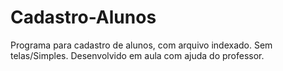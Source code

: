 # Cadastro-Alunos
Programa para cadastro de alunos, com arquivo indexado. Sem telas/Simples. Desenvolvido em aula com ajuda do professor.
